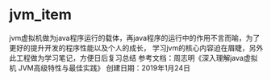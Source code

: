 # jvm_item


jvm虚拟机做为java程序运行的载体，再java程序的运行中的作用不言而喻，为了更好的提升开发的程序性能以及个人的成长，
学习jvm的核心内容迫在眉睫，另外此工程做为学习笔记，方便日后复习总结
参考文档：周志明《深入理解java虚拟机 JVM高级特性与最佳实践》
                                                                               创建日期：2019年1月24日
